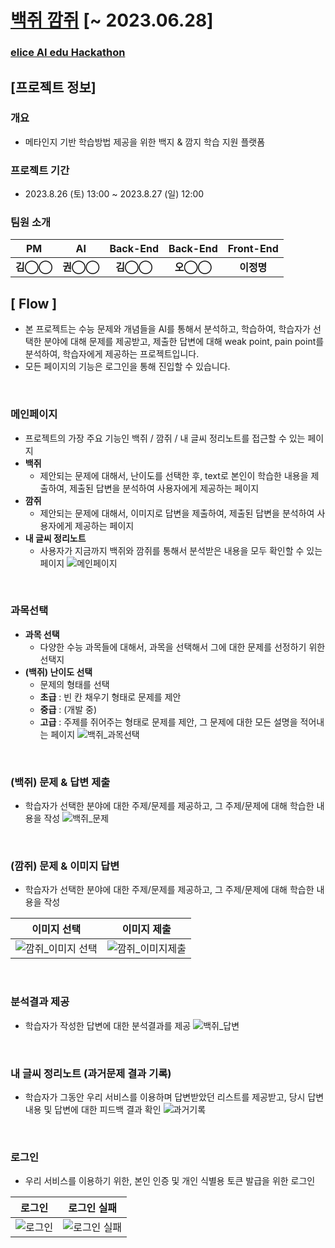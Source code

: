 # [백쥐 깜쥐](https://black-white-mouse.netlify.app/) [~ 2023.06.28]
### [elice AI edu Hackathon](http://elice-hackathon.com/)

## [프로젝트 정보]
### 개요
- 메타인지 기반 학습방법 제공을 위한 백지 & 깜지 학습 지원 플랫폼


### 프로젝트 기간
- 2023.8.26 (토) 13:00 ~ 2023.8.27 (일) 12:00

### 팀원 소개
| PM | AI | Back-End | Back-End | Front-End |
|:---:|:---:|:---:|:---:|:---:|
|**김◯◯**|**권◯◯**|**김◯◯**|**오◯◯**|**이정명**|

## [ Flow ]
- 본 프로젝트는 수능 문제와 개념들을 AI를 통해서 분석하고, 학습하여, 학습자가 선택한 분야에 대해 문제를 제공받고, 제출한 답변에 대해 weak point, pain point를 분석하여, 학습자에게 제공하는 프로젝트입니다.
- 모든 페이지의 기능은 로그인을 통해 진입할 수 있습니다.

<br/>

### 메인페이지
- 프로젝트의 가장 주요 기능인 백쥐 / 깜쥐 / 내 글씨 정리노트를 접근할 수 있는 페이지
- **백쥐**
  - 제안되는 문제에 대해서, 난이도를 선택한 후, text로 본인이 학습한 내용을 제출하여, 제출된 답변을 분석하여 사용자에게 제공하는 페이지
- **깜쥐**
  - 제안되는 문제에 대해서, 이미지로 답변을 제출하여, 제출된 답변을 분석하여 사용자에게 제공하는 페이지
- **내 글씨 정리노트**
  - 사용자가 지금까지 백쥐와 깜쥐를 통해서 분석받은 내용을 모두 확인할 수 있는 페이지
![메인페이지](https://github.com/2023-elice-hackaton-team8/front-end/assets/59154924/51eab544-88b0-4654-bca7-d48ac8c80843)

<br/>

### 과목선택
- **과목 선택**
  - 다양한 수능 과목들에 대해서, 과목을 선택해서 그에 대한 문제를 선정하기 위한 선택지
- **(백쥐) 난이도 선택**
  - 문제의 형태를 선택
  - **초급** : 빈 칸 채우기 형태로 문제를 제안
  - **중급** : (개발 중)
  - **고급** : 주제를 쥐어주는 형태로 문제를 제안, 그 문제에 대한 모든 설명을 적어내는 페이지
![백쥐_과목선택](https://github.com/2023-elice-hackaton-team8/front-end/assets/59154924/133ee4d8-29b2-4101-b1bd-be0ecbabd3f2)

<br/>

### (백쥐) 문제 & 답변 제출
- 학습자가 선택한 분야에 대한 주제/문제를 제공하고, 그 주제/문제에 대해 학습한 내용을 작성
![백쥐_문제](https://github.com/2023-elice-hackaton-team8/front-end/assets/59154924/db7ea403-aa5e-403e-94c6-522dafa19307)

<br/>

### (깜쥐) 문제 & 이미지 답변
- 학습자가 선택한 분야에 대한 주제/문제를 제공하고, 그 주제/문제에 대해 학습한 내용을 작성

|이미지 선택|이미지 제출|
|---|---|
|![깜쥐_이미지 선택](https://github.com/2023-elice-hackaton-team8/front-end/assets/59154924/9f1f5222-a1e0-4410-b5d5-c4abf6a226dc)|![깜쥐_이미지제출](https://github.com/2023-elice-hackaton-team8/front-end/assets/59154924/f58bd909-4b95-46ca-9655-21aa96624a26)|

<br/>

### 분석결과 제공
- 학습자가 작성한 답변에 대한 분석결과를 제공
![백쥐_답변](https://github.com/2023-elice-hackaton-team8/front-end/assets/59154924/7653f50e-f84d-4c27-a623-386fddb26558)

<br/>

### 내 글씨 정리노트 (과거문제 결과 기록)
- 학습자가 그동안 우리 서비스를 이용하며 답변받았던 리스트를 제공받고, 당시 답변 내용 및 답변에 대한 피드백 결과 확인
![과거기록](https://github.com/2023-elice-hackaton-team8/front-end/assets/59154924/1e5bd163-c67a-4320-a62b-fb8825cc392b)

<br/>

### 로그인
- 우리 서비스를 이용하기 위한, 본인 인증 및 개인 식별용 토큰 발급을 위한 로그인

|로그인|로그인 실패|
|---|---|
|![로그인](https://github.com/2023-elice-hackaton-team8/front-end/assets/59154924/174a5ef0-56a8-4e66-858d-57e29b330126)|![로그인 실패](https://github.com/2023-elice-hackaton-team8/front-end/assets/59154924/94754565-3574-4aee-941c-28ea0ddf89c5)|
